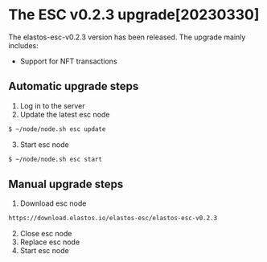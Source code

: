 # The ESC v0.2.3 upgrade[20230330]

The elastos-esc-v0.2.3 version has been released. The upgrade mainly includes:
- Support for NFT transactions

## Automatic upgrade steps

1. Log in to the server
2. Update the latest esc node

```bash
$ ~/node/node.sh esc update
```

3. Start esc node

```bash
$ ~/node/node.sh esc start
```


## Manual upgrade steps

1. Download esc node

```bash
https://download.elastos.io/elastos-esc/elastos-esc-v0.2.3
```

2. Close esc node
3. Replace esc node
4. Start esc node